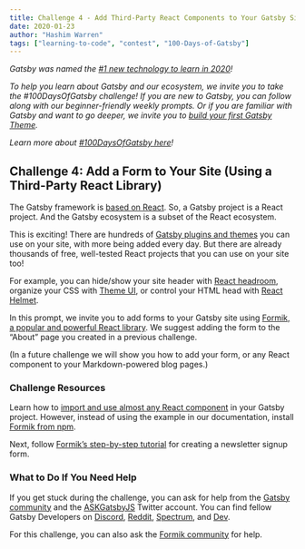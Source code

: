 ```yaml
---
title: Challenge 4 - Add Third-Party React Components to Your Gatsby Site
date: 2020-01-23
author: "Hashim Warren"
tags: ["learning-to-code", "contest", "100-Days-of-Gatsby"]
---
```


_Gatsby was named the [#1 new technology to learn in 2020](https://www.cnbc.com/2019/12/02/10-hottest-tech-skills-that-could-pay-off-most-in-2020-says-new-report.html)!_

_To help you learn about Gatsby and our ecosystem, we invite you to take the #100DaysOfGatsby challenge! If you are new to Gatsby, you can follow along with our beginner-friendly weekly prompts. Or if you are familiar with Gatsby and want to go deeper, we invite you to [build your first Gatsby Theme](/docs/themes/building-themes/)._

_Learn more about [#100DaysOfGatsby here](/blog/100days)!_

## Challenge 4: Add a Form to Your Site (Using a Third-Party React Library)

The Gatsby framework is [based on React](/docs/glossary/react/). So, a Gatsby project is a React project. And the Gatsby ecosystem is a subset of the React ecosystem.

This is exciting! There are hundreds of [Gatsby plugins and themes](/plugins/) you can use on your site, with more being added every day. But there are already thousands of free, well-tested React projects that you can use on your site too!

For example, you can hide/show your site header with [React headroom](https://kyleamathews.github.io/react-headroom/), organize your CSS with [Theme UI](https://theme-ui.com/), or control your HTML head with [React Helmet](https://github.com/nfl/react-helmet).

In this prompt, we invite you to add forms to your Gatsby site using [Formik, a popular and powerful React library](https://jaredpalmer.com/formik). We suggest adding the form to the “About” page you created in a previous challenge.

(In a future challenge we will show you how to add your form, or any React component to your Markdown-powered blog pages.)

### Challenge Resources

Learn how to [import and use almost any React component](/docs/adding-react-components/) in your Gatsby project. However, instead of using the example in our documentation, install [Formik from npm](https://www.npmjs.com/package/formik).

Next, follow [Formik’s step-by-step tutorial](https://jaredpalmer.com/formik/docs/tutorial) for creating a newsletter signup form.

### What to Do If You Need Help

If you get stuck during the challenge, you can ask for help from the [Gatsby community](/contributing/community/) and the [ASKGatsbyJS](https://twitter.com/AskGatsbyJS) Twitter account. You can find fellow Gatsby Developers on [Discord](https://discordapp.com/invite/gatsby), [Reddit](https://www.reddit.com/r/gatsbyjs/), [Spectrum](https://spectrum.chat/gatsby-js), and [Dev](https://dev.to/t/gatsby).

For this challenge, you can also ask the [Formik community](https://jaredpalmer.com/formik/help) for help.
